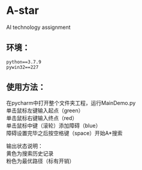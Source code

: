 A-star
===
AI technology assignment

环境：
---
    python==3.7.9
    pywin32==227

使用方法：
---
在pycharm中打开整个文件夹工程，运行MainDemo.py<br>
单击鼠标左键输入起点（green）<br>
单击鼠标右键输入终点（red）<br>
单击鼠标中键（滚轮）添加障碍（blue）<br>
障碍设置完毕之后按空格键（space）开始A*搜索

输出状态说明：<br>
黄色为搜索历史记录<br>
粉色为最优路径（标有开销）